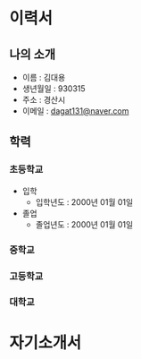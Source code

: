 # 이력서

## 나의 소개
* 이름 : 김대용
* 생년월일 : 930315
* 주소 : 경산시
* 이메일 : dagat131@naver.com

## 학력
### 초등학교
* 입학
  - 입학년도 : 2000년 01월 01일
* 졸업
  - 졸업년도 : 2000년 01월 01일
### 중학교
### 고등학교
### 대학교


# 자기소개서

